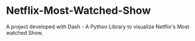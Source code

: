 # Netflix-Most-Watched-Show
A project developed with Dash - A Python Library to visualize Netflix's Most watched Show.
